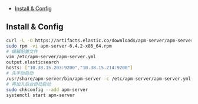 <!-- MarkdownTOC levels="2,3" autolink="true" autoanchor="true" style="unordered" markdown_preview="gitlab" -->

- [Install & Config](#install--config)

<!-- /MarkdownTOC -->
<a id="install--config"></a>
## Install & Config
```bash
curl -L -O https://artifacts.elastic.co/downloads/apm-server/apm-server-6.4.2-x86_64.rpm
sudo rpm -vi apm-server-6.4.2-x86_64.rpm
# 编辑配置文件
vim /etc/apm-server/apm-server.yml
output.elasticsearch
hosts: ["10.38.15.203:9200","10.38.15.214:9200"]
# 先手动启动
/usr/share/apm-server/bin/apm-server -c /etc/apm-server/apm-server.yml -e
# 再加入后台自动启动
sudo chkconfig --add apm-server
systemctl start apm-server
```
